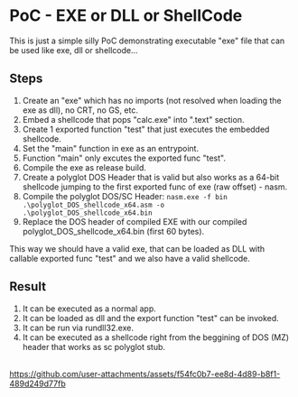 # PoC - EXE or DLL or ShellCode
This is just a simple silly PoC demonstrating executable "exe" file that can be used like exe, dll or shellcode...<br/>

## Steps
1. Create an "exe" which has no imports (not resolved when loading the exe as dll), no CRT, no GS, etc.<br/>
2. Embed a shellcode that pops "calc.exe" into ".text" section.<br/>
3. Create 1 exported function "test" that just executes the embedded shellcode.<br/>
3. Set the "main" function in exe as an entrypoint.<br/>
4. Function "main" only excutes the exported func "test".<br/>
5. Compile the exe as release build.<br/>
5. Create a polyglot DOS Header that is valid but also works as a 64-bit shellcode jumping to the first exported func of exe (raw offset) - nasm.<br/>
6. Compile the polyglot DOS/SC Header: `nasm.exe -f bin .\polyglot_DOS_shellcode_x64.asm -o .\polyglot_DOS_shellcode_x64.bin`<br/>
7. Replace the DOS header of compiled EXE with our compiled polyglot_DOS_shellcode_x64.bin (first 60 bytes).<br/>

This way we should have a valid exe, that can be loaded as DLL with callable exported func "test" and we also have a valid shellcode.<br/>

## Result
1. It can be executed as a normal app.<br/>
2. It can be loaded as dll and the export function "test" can be invoked.<br/>
3. It can be run via rundll32.exe.<br/>
4. It can be executed as a shellcode right from the beggining of DOS (MZ) header that works as sc polyglot stub.<br/><br/>

https://github.com/user-attachments/assets/f54fc0b7-ee8d-4d89-b8f1-489d249d77fb
